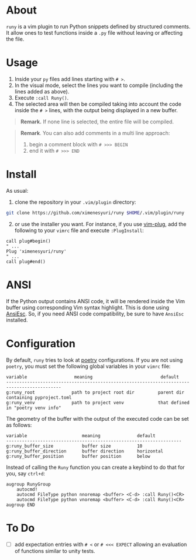 # About

`runy` is a vim plugin to run Python snippets defined by structured comments. It allow ones to test functions inside a `.py` file without leaving or affecting the file.

# Usage

1. Inside your `py` files add lines starting with `# >`.
2. In the visual mode, select the lines you want to compile (including the lines added as above).
3. Execute `:call Runy()`.
4. The selected area will then be compiled taking into account the code inside the `# >` lines, with the output being displayed in a new buffer.

> **Remark.** If none line is selected, the entire file will be compiled.

> **Remark**. You can also add comments in a multi line approach:
> 1. begin a comment block with `# >>> BEGIN`
> 2. end it with `# >>> END`

# Install

As usual:
1. clone the repository in your `.vim/plugin` directory:
```bash
git clone https://github.com/ximenesyuri/runy $HOME/.vim/plugin/runy
```
2. or use the installer you want. For instance, if you use [vim-plug](https://github.com/junegunn/vim-plug), add the following to your `vimrc` file and execute `:PlugInstall`:
```vim
call plug#begin()
" ...
Plug 'ximenesyuri/runy'
" ...
call plug#end()
```

# ANSI

If the Python output contains ANSI code, it will be rendered inside the Vim buffer using corresponding Vim syntax highlight. This is done using [AnsiEsc](https://github.com/vim-scripts/AnsiEsc.vim). So, if you need ANSI code compatibility, be sure to have `AnsiEsc` installed.

# Configuration

By default, `runy` tries to look at [poetry](https://github.com/python-poetry/poetry) configurations. If you are not using `poetry`, you must set the following global variables in your `vimrc` file:

```
variable                  meaning                          default
-------------------------------------------------------------------------------------------
g:runy_root              path to project root dir         parent dir containing pyproject.toml
g:runy_venv              path to project venv             that defined in "poetry venv info"
```

The geometry of the buffer with the output of the executed code can be set as follows:

```
variable                     meaning              default
-------------------------------------------------------------------
g:runy_buffer_size           buffer size          10
g:runy_buffer_direction      buffer direction     horizontal
g:runy_buffer_position       buffer position      below 
```

Instead of calling the `Runy` function you can create a keybind to do that for you, say `ctrl+d`:
```vim
augroup RunyGroup
    autocmd!
    autocmd FileType python nnoremap <buffer> <C-d> :call Runy()<CR>
    autocmd FileType python vnoremap <buffer> <C-d> :call Runy()<CR>
augroup END
```

# To Do

- [ ] add expectation entries with `# <` or `# <<< EXPECT` allowing an evaluation of functions similar to unity tests.
